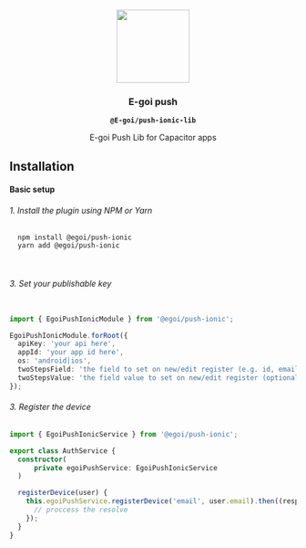 <p align="center"><br><img src="https://avatars3.githubusercontent.com/u/41448329?s=200&v=4" width="128" height="128" /></p>
<h3 align="center">E-goi push</h3>
<p align="center"><strong><code>@E-goi/push-ionic-lib</code></strong></p>
<p align="center">
  E-goi Push Lib for Capacitor apps
</p>

## Installation

#### Basic setup

###### 1. Install the plugin using NPM or Yarn

```shell
  npm install @egoi/push-ionic
  yarn add @egoi/push-ionic
```
<br>

###### 3. Set your publishable key
```ts

import { EgoiPushIonicModule } from '@egoi/push-ionic';

EgoiPushIonicModule.forRoot({
  apiKey: 'your api here',
  appId: 'your app id here',
  os: 'android|ios',
  twoStepsField: 'the field to set on new/edit register (e.g. id, email) (optional)',
  twoStepsValue: 'the field value to set on new/edit register (optional)', deepLinkHandler: 'link handler to redirect the user on notification open (optional)'
});
```


###### 3. Register the device
```ts
import { EgoiPushIonicService } from '@egoi/push-ionic';

export class AuthService {
  constructor(
      private egoiPushService: EgoiPushIonicService
  )

  registerDevice(user) {
    this.egoiPushService.registerDevice('email', user.email).then((response) => {
      // proccess the resolve
    });
  }
}
```